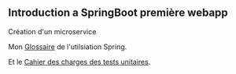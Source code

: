 ## Introduction a SpringBoot première webapp

Création d'un microservice

Mon [Glossaire](glossary.md) de l'utilsiation Spring.

Et le [Cahier des charges des tests unitaires](testUnitaire.md).